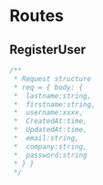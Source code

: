 # Routes

## RegisterUser

```javascript
/**
 * Request structure
 * req = { body: {
 *  lastname:string,
 *  firstname:string,
 *  username:xxxx,
 *  CreatedAt:time,
 *  UpdatedAt:time,
 *  email:string,
 *  company:string,
 *  password:string
 * } }
 */
```

